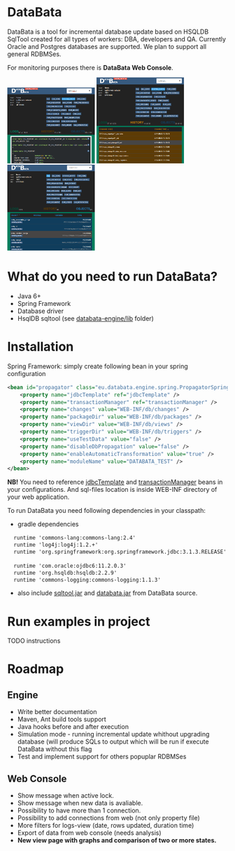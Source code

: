 DataBata
========

DataBata is a tool for incremental database update based on HSQLDB SqlTool created for all types of workers: DBA, developers and QA. Currently Oracle and Postgres databases are supported. We plan to support all general RDBMSes.

For monitoring purposes there is **DataBata Web Console**.

[![logs](web_console_screen1_th.png)](https://raw.githubusercontent.com/nortal/DataBata/master/web_console_screen1.png)
[![history](web_console_screen2_th.png)](https://raw.githubusercontent.com/nortal/DataBata/master/web_console_screen2.png)
[![objects](web_console_screen3_th.png)](https://raw.githubusercontent.com/nortal/DataBata/master/web_console_screen3.png)

What do you need to run DataBata?
========
- Java 6+
- Spring Framework
- Database driver
- HsqlDB sqltool (see [databata-engine/lib](https://github.com/nortal/DataBata/tree/master/databata-engine/lib) folder)

Installation
========
Spring Framework: simply create following bean in your spring configuration
``` xml
<bean id="propagator" class="eu.databata.engine.spring.PropagatorSpringInstance" init-method="init">
    <property name="jdbcTemplate" ref="jdbcTemplate" />
    <property name="transactionManager" ref="transactionManager" />
    <property name="changes" value="WEB-INF/db/changes" />
    <property name="packageDir" value="WEB-INF/db/packages" />
    <property name="viewDir" value="WEB-INF/db/views" />
    <property name="triggerDir" value="WEB-INF/db/triggers" />
    <property name="useTestData" value="false" />
    <property name="disableDbPropagation" value="false" />
    <property name="enableAutomaticTransformation" value="true" />
    <property name="moduleName" value="DATABATA_TEST" />
</bean>
```
**NB!** You need to reference [jdbcTemplate](http://docs.spring.io/spring/docs/3.0.x/spring-framework-reference/html/jdbc.html) and [transactionManager](http://docs.spring.io/spring/docs/3.0.x/spring-framework-reference/html/transaction.html) beans in your configurations. And sql-files location is inside WEB-INF directory of your web application. 

To run DataBata you need following dependencies in your classpath:
- gradle dependencies
``` 
  runtime 'commons-lang:commons-lang:2.4'
  runtime 'log4j:log4j:1.2.+'
  runtime 'org.springframework:org.springframework.jdbc:3.1.3.RELEASE'

  runtime 'com.oracle:ojdbc6:11.2.0.3'
  runtime 'org.hsqldb:hsqldb:2.2.9'
  runtime 'commons-logging:commons-logging:1.1.3'
```
- also include [sqltool.jar](databata-engine/lib/sqltool.jar) and [databata.jar](databata-engine/lib/databata.jar) from DataBata source.

Run examples in project
========

TODO instructions

Roadmap
========

## Engine
* Write better documentation
* Maven, Ant build tools support
* Java hooks before and after execution
* Simulation mode - running incremental update whithout upgrading database (will produce SQLs to output which will be run if execute DataBata without this flag
* Test and implement support for others popuplar RDBMSes

## Web Console
* Show message when active lock.
* Show message when new data is avaliable.
* Possibility to have more than 1 connection.
* Possibility to add connections from web (not only property file)
* More filters for logs-view (date, rows updated, duration time)
* Export of data from web console (needs analysis)
* **New view page with graphs and comparison of two or more states.**
